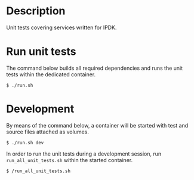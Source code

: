 # Description
Unit tests covering services written for IPDK.

# Run unit tests
The command below builds all required dependencies and runs the unit tests
within the dedicated container.
```
$ ./run.sh
```

# Development
By means of the command below, a container will be started with test and source
files attached as volumes.
```
$ ./run.sh dev
```

In order to run the unit tests during a development session, run
`run_all_unit_tests.sh` within the started container.
```
$ /run_all_unit_tests.sh
```
